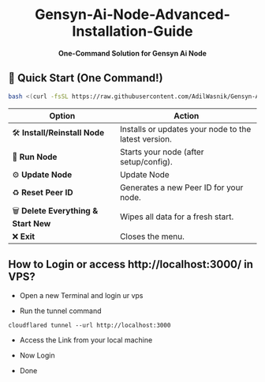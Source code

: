 <div align="center">

# Gensyn-Ai-Node-Advanced-Installation-Guide

**One-Command Solution for Gensyn Ai Node**

</div>

## 🚀 Quick Start (One Command!)

```bash
bash <(curl -fsSL https://raw.githubusercontent.com/AdilWasnik/Gensyn-Ai-Node-Advanced-Installation-Guide/main/menu.sh)
```

| Option | Action |
|--------|--------|
| 🛠 **Install/Reinstall Node** | Installs or updates your node to the latest version. |
| 🚀 **Run Node** | Starts your node (after setup/config). |
| ⚙️ **Update Node** | Update Node |
| ♻️ **Reset Peer ID** | Generates a new Peer ID for your node. |
| 🗑️ **Delete Everything & Start New** | Wipes all data for a fresh start. |
| ❌ **Exit** | Closes the menu. |

## How to Login or access  http://localhost:3000/ in VPS?

* Open a new Terminal and login ur vps

* Run the tunnel command

 ```
cloudflared tunnel --url http://localhost:3000
```

* Access the Link from your local machine

* Now Login

* Done

  
